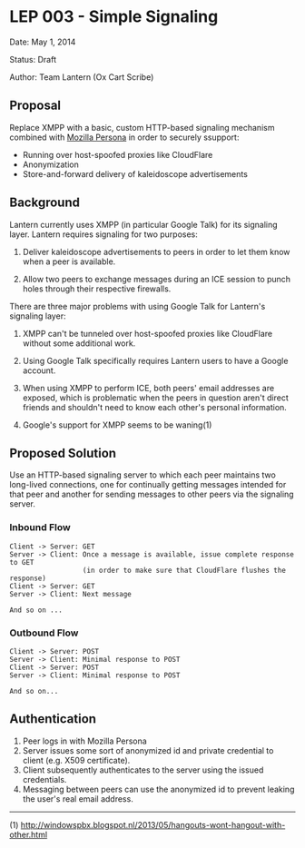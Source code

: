 # LEP 003 - Simple Signaling 

Date:   May 1, 2014

Status: Draft

Author: Team Lantern (Ox Cart Scribe)

## Proposal

Replace XMPP with a basic, custom HTTP-based signaling mechanism combined with
[Mozilla Persona](https://www.mozilla.org/en-US/persona/) in order to securely
ssupport:

- Running over host-spoofed proxies like CloudFlare
- Anonymization
- Store-and-forward delivery of kaleidoscope advertisements

## Background

Lantern currently uses XMPP (in particular Google Talk) for its signaling layer.
Lantern requires signaling for two purposes:

1. Deliver kaleidoscope advertisements to peers in order to let them know when a
   peer is available.

2. Allow two peers to exchange messages during an ICE session to punch holes
   through their respective firewalls.

There are three major problems with using Google Talk for Lantern's signaling
layer:

1. XMPP can't be tunneled over host-spoofed proxies like CloudFlare without some
   additional work.

2. Using Google Talk specifically requires Lantern users to have a Google
   account.

3. When using XMPP to perform ICE, both peers' email addresses are exposed,
   which is problematic when the peers in question aren't direct friends and
   shouldn't need to know each other's personal information.

4. Google's support for XMPP seems to be waning(1)

## Proposed Solution

Use an HTTP-based signaling server to which each peer maintains two long-lived
connections, one for continually getting messages intended for that peer and
another for sending messages to other peers via the signaling server.

### Inbound Flow

```
Client -> Server: GET
Server -> Client: Once a message is available, issue complete response to GET
                  (in order to make sure that CloudFlare flushes the response)
Client -> Server: GET
Server -> Client: Next message

And so on ...
```

### Outbound Flow

```
Client -> Server: POST
Server -> Client: Minimal response to POST
Client -> Server: POST
Server -> Client: Minimal response to POST

And so on...
```

## Authentication

1. Peer logs in with Mozilla Persona
2. Server issues some sort of anonymized id and private credential to client
   (e.g. X509 certificate).
3. Client subsequently authenticates to the server using the issued credentials.
4. Messaging between peers can use the anonymized id to prevent leaking the
   user's real email address.

--------------------------------------------------------------------------------

(1) http://windowspbx.blogspot.nl/2013/05/hangouts-wont-hangout-with-other.html